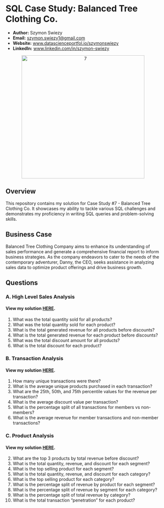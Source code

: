 # SQL Case Study: Balanced Tree Clothing Co.

- **Author:** Szymon Swiezy
- **Email:** szymon.swiezy1@gmail.com
- **Website:** www.datascienceportfol.io/szymonswiezy
- **LinkedIn:** www.linkedin.com/in/szymon-swiezy



<p align="center">
    <img src="https://github.com/SimonAnalyst/SQL_project/assets/154997462/f34ee754-f8f0-44e0-81bd-7849f4873b42" alt="7" style="width: 400px; height: 400px;">
</div>



## Overview

This repository contains my solution for Case Study #7 - Balanced Tree Clothing Co. It showcases my ability to tackle various SQL challenges and demonstrates my proficiency in writing SQL queries and problem-solving skills.


## Business Case

Balanced Tree Clothing Company aims to enhance its understanding of sales performance and generate a comprehensive financial report to inform business strategies. As the company endeavors to cater to the needs of the contemporary adventurer, Danny, the CEO, seeks assistance in analyzing sales data to optimize product offerings and drive business growth.


## Questions

### A. High Level Sales Analysis

#### View my solution [HERE](https://github.com/SimonAnalyst/SQL_project/blob/main/Solutions/A.%20High%20Level%20Sales%20Analysis.md).

1. What was the total quantity sold for all products?
2. What was the total quantity sold for each product?
3. What is the total generated revenue for all products before discounts?
4. What is the total generated revenue for each product before discounts?
5. What was the total discount amount for all products?
6. What is the total discount for each product?

### B. Transaction Analysis

#### View my solution [HERE](https://github.com/SimonAnalyst/SQL_project/blob/main/Solutions/B.%20Transaction%20Analysis.md).

1. How many unique transactions were there?
2. What is the average unique products purchased in each transaction?
3. What are the 25th, 50th, and 75th percentile values for the revenue per transaction?
4. What is the average discount value per transaction?
5. What is the percentage split of all transactions for members vs non-members?
6. What is the average revenue for member transactions and non-member transactions?

### C. Product Analysis

#### View my solution [HERE](https://github.com/SimonAnalyst/SQL_project/blob/main/Solutions/C.%20Product%20Analysis.md).

2. What are the top 3 products by total revenue before discount?
3. What is the total quantity, revenue, and discount for each segment?
4. What is the top selling product for each segment?
5. What is the total quantity, revenue, and discount for each category?
6. What is the top selling product for each category?
7. What is the percentage split of revenue by product for each segment?
8. What is the percentage split of revenue by segment for each category?
9. What is the percentage split of total revenue by category?
10. What is the total transaction “penetration” for each product?
